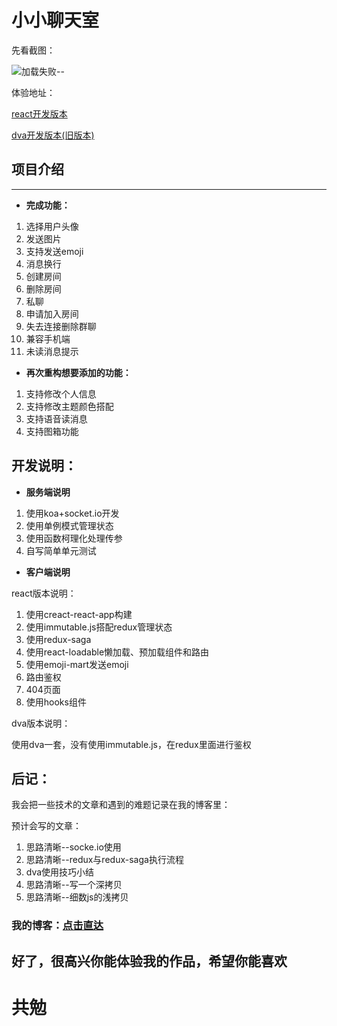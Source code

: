 # 小小聊天室

先看截图：

<img src="https://s2.ax1x.com/2020/01/31/13r2lR.jpg" alt="加载失败--" />

体验地址：

[react开发版本](http://xchat.curtaintan.club/)

[dva开发版本(旧版本)](http://xchat.curtaintan.club/dva/)

## 项目介绍
---

- **完成功能：**

1. 选择用户头像
2. 发送图片
2. 支持发送emoji
3. 消息换行
2. 创建房间
2. 删除房间
3. 私聊
4. 申请加入房间
5. 失去连接删除群聊
6. 兼容手机端
7. 未读消息提示

- **再次重构想要添加的功能：**

1. 支持修改个人信息
2. 支持修改主题颜色搭配
3. 支持语音读消息
4. 支持图箱功能

## 开发说明：

- **服务端说明**

1. 使用koa+socket.io开发
2. 使用单例模式管理状态
3. 使用函数柯理化处理传参
4. 自写简单单元测试

- **客户端说明**

react版本说明：

1. 使用creact-react-app构建
2. 使用immutable.js搭配redux管理状态
3. 使用redux-saga
4. 使用react-loadable懒加载、预加载组件和路由
5. 使用emoji-mart发送emoji
6. 路由鉴权
7. 404页面
8. 使用hooks组件

dva版本说明：

使用dva一套，没有使用immutable.js，在redux里面进行鉴权

## 后记：

我会把一些技术的文章和遇到的难题记录在我的博客里：

预计会写的文章：

1. 思路清晰--socke.io使用
2. 思路清晰--redux与redux-saga执行流程
3. dva使用技巧小结
4. 思路清晰--写一个深拷贝
5. 思路清晰--细数js的浅拷贝

### **我的博客：[点击直达](http://blog.curtaintan.club/)**

## 好了，很高兴你能体验我的作品，希望你能喜欢

# 共勉
